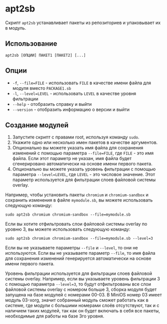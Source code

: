 # apt2sb

Скрипт `apt2sb` устанавливает пакеты из репозиториев и упаковывает их в модуль.

## Использование

```
apt2sb [ОПЦИИ] ПАКЕТ1 [ПАКЕТ2] [...]
```

## Опции

- `-f`, `--file=FILE` - использовать `FILE` в качестве имени файла для модуля вместо `PACKAGE1.sb`
- `-l`, `--level=LEVEL` - использовать `LEVEL` в качестве уровня фильтрации
- `--help` - отобразить справку и выйти
- `--version` - отобразить информацию о версии и выйти

## Создание модулей

1. Запустите скрипт с правами root, используя команду `sudo`.
2. Укажите одно или несколько имен пакетов в качестве аргументов.
3. Опционально вы можете указать имя файла для сохранения изменений с помощью параметра `--file=FILE`, где `FILE` - это имя файла. Если этот параметр не указан, имя файла будет сгенерировано автоматически на основе имени первого пакета.
4. Опционально вы можете указать уровень фильтрации с помощью параметра `--level=LEVEL`, где `LEVEL` - это числовое значение. Этот параметр используется для фильтрации слоев файловой системы overlay.

Например, чтобы установить пакеты `chromium` и `chromium-sandbox` и сохранить изменения в файле `mymodule.sb`, вы можете использовать следующую команду:

```
sudo apt2sb chromium chromium-sandbox --file=mymodule.sb
```

Если вы хотите отфильтровать слои файловой системы overlay по уровню 3, вы можете использовать следующую команду:

```
sudo apt2sb chromium chromium-sandbox --file=mymodule.sb --level=3
```

Если вы не указываете параметры `--file` и `--level`, то они не используются. Если вы не указываете параметр `--file`, то имя файла для сохранения изменений генерируется автоматически на основе имени первого пакета.

Уровень фильтрации используется для фильтрации слоев файловой системы overlay. Например, если вы указываете уровень фильтрации 3 с помощью параметра `--level=3`, то будут отфильтрованы все слои файловой системы overlay с номером больше 3, сборка модуля будет запущена на базе модулей с номерами 00-03. В MiniOS номер 03 имеет модуль 03-xorg, значит собранный модуль сможет работать как в системе, где модули с большими номерами слоёв отсутствуют, так и с наличием таких модулей, так как он будет включать в себя все пакеты, необходимые для работы на базе 3го уровня.